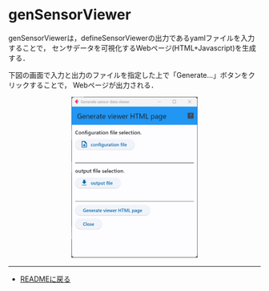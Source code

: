 # genSensorViewer

genSensorViewerは，defineSensorViewerの出力であるyamlファイルを入力することで，
センサデータを可視化するWebページ(HTML+Javascript)を生成する．

下図の画面で入力と出力のファイルを指定した上で「Generate...」ボタンをクリックすることで，
Webページが出力される．

<div style="text-align: center;">
<img src="images/genSensorViewer.png" width="50%">
</div>

***
- [READMEに戻る](README.md)

